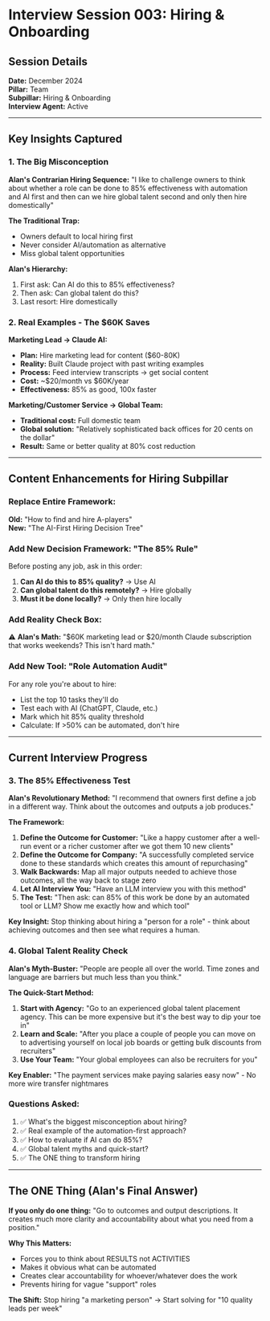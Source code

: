 # Interview Session 003: Hiring & Onboarding

## Session Details
**Date:** December 2024  
**Pillar:** Team  
**Subpillar:** Hiring & Onboarding  
**Interview Agent:** Active

---

## Key Insights Captured

### 1. The Big Misconception
**Alan's Contrarian Hiring Sequence:**
"I like to challenge owners to think about whether a role can be done to 85% effectiveness with automation and AI first and then can we hire global talent second and only then hire domestically"

**The Traditional Trap:**
- Owners default to local hiring first
- Never consider AI/automation as alternative
- Miss global talent opportunities

**Alan's Hierarchy:**
1. First ask: Can AI do this to 85% effectiveness?
2. Then ask: Can global talent do this?
3. Last resort: Hire domestically

### 2. Real Examples - The $60K Saves

**Marketing Lead → Claude AI:**
- **Plan:** Hire marketing lead for content ($60-80K)
- **Reality:** Built Claude project with past writing examples
- **Process:** Feed interview transcripts → get social content
- **Cost:** ~$20/month vs $60K/year
- **Effectiveness:** 85% as good, 100x faster

**Marketing/Customer Service → Global Team:**
- **Traditional cost:** Full domestic team
- **Global solution:** "Relatively sophisticated back offices for 20 cents on the dollar"
- **Result:** Same or better quality at 80% cost reduction

---

## Content Enhancements for Hiring Subpillar

### Replace Entire Framework:
**Old:** "How to find and hire A-players"  
**New:** "The AI-First Hiring Decision Tree"

### Add New Decision Framework: "The 85% Rule"
Before posting any job, ask in this order:
1. **Can AI do this to 85% quality?** → Use AI
2. **Can global talent do this remotely?** → Hire globally  
3. **Must it be done locally?** → Only then hire locally

### Add Reality Check Box:
⚠️ **Alan's Math:** "$60K marketing lead or $20/month Claude subscription that works weekends? This isn't hard math."

### Add New Tool: "Role Automation Audit"
For any role you're about to hire:
- List the top 10 tasks they'll do
- Test each with AI (ChatGPT, Claude, etc.)
- Mark which hit 85% quality threshold
- Calculate: If >50% can be automated, don't hire

---

## Current Interview Progress

### 3. The 85% Effectiveness Test

**Alan's Revolutionary Method:**
"I recommend that owners first define a job in a different way. Think about the outcomes and outputs a job produces."

**The Framework:**
1. **Define the Outcome for Customer:** "Like a happy customer after a well-run event or a richer customer after we got them 10 new clients"
2. **Define the Outcome for Company:** "A successfully completed service done to these standards which creates this amount of repurchasing"
3. **Walk Backwards:** Map all major outputs needed to achieve those outcomes, all the way back to stage zero
4. **Let AI Interview You:** "Have an LLM interview you with this method"
5. **The Test:** "Then ask: can 85% of this work be done by an automated tool or LLM? Show me exactly how and which tool"

**Key Insight:** Stop thinking about hiring a "person for a role" - think about achieving outcomes and then see what requires a human.

### 4. Global Talent Reality Check

**Alan's Myth-Buster:**
"People are people all over the world. Time zones and language are barriers but much less than you think."

**The Quick-Start Method:**
1. **Start with Agency:** "Go to an experienced global talent placement agency. This can be more expensive but it's the best way to dip your toe in"
2. **Learn and Scale:** "After you place a couple of people you can move on to advertising yourself on local job boards or getting bulk discounts from recruiters"
3. **Use Your Team:** "Your global employees can also be recruiters for you"

**Key Enabler:** "The payment services make paying salaries easy now" - No more wire transfer nightmares

### Questions Asked:
1. ✅ What's the biggest misconception about hiring?
2. ✅ Real example of the automation-first approach?
3. ✅ How to evaluate if AI can do 85%?
4. ✅ Global talent myths and quick-start?
5. ✅ The ONE thing to transform hiring

---

## The ONE Thing (Alan's Final Answer)

**If you only do one thing:** 
"Go to outcomes and output descriptions. It creates much more clarity and accountability about what you need from a position."

**Why This Matters:**
- Forces you to think about RESULTS not ACTIVITIES
- Makes it obvious what can be automated
- Creates clear accountability for whoever/whatever does the work
- Prevents hiring for vague "support" roles

**The Shift:** Stop hiring "a marketing person" → Start solving for "10 quality leads per week"